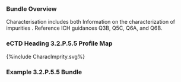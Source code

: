 ### Bundle Overview

Characterisation includes both Information on the characterization of impurities . 
Reference ICH guidances Q3B, Q5C, Q6A, and Q6B.

### eCTD Heading 3.2.P.5.5 Profile Map
<div>{%include CharacImprity.svg%}</div>

### Example 3.2.P.5.5 Bundle
